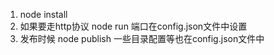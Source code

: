 1. node install
2. 如果要走http协议
   node run
   端口在config.json文件中设置
2. 发布时候 node publish
   一些目录配置等也在config.json文件中